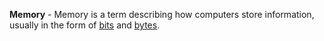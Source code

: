 **Memory** - Memory is a term describing how computers store information, usually in the form of [bits](docs/definitions/Bit.md) and [bytes](docs/definitions/Byte.md).